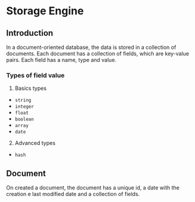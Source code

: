 # Storage Engine

## Introduction
In a document-oriented database, the data is stored in a collection of documents. Each document has a collection of fields, which are key-value pairs. Each field has a name, type and value.

### Types of field value
1. Basics types
  * `string`
  * `integer`
  * `float`
  * `boolean`
  * `array`
  * `date`
2. Advanced types
  * `hash`

## Document
On created a document, the document has a unique id, a date with the creation  e last modified date and a collection of fields.
